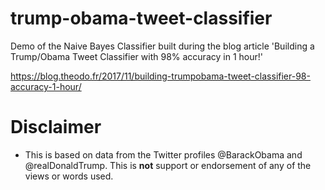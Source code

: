 # trump-obama-tweet-classifier
Demo of the Naive Bayes Classifier built during the blog article 'Building a Trump/Obama Tweet Classifier with 98% accuracy in 1 hour!'

https://blog.theodo.fr/2017/11/building-trumpobama-tweet-classifier-98-accuracy-1-hour/

# Disclaimer
- This is based on data from the Twitter profiles @BarackObama and @realDonaldTrump. This is **not** support or endorsement of any of the views or words used.
